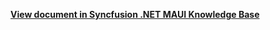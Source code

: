 **[View document in Syncfusion .NET MAUI Knowledge Base](https://www.syncfusion.com/kb/13069/how-to-create-a-grouped-listview-in-net-maui-sflistview)**

